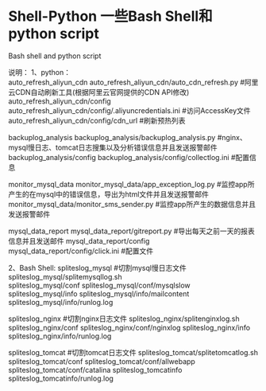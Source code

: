 # Shell-Python  一些Bash Shell和python script
Bash shell and python script

说明：
1、python：         
auto_refresh_aliyun_cdn
auto_refresh_aliyun_cdn/auto_cdn_refresh.py             #阿里云CDN自动刷新工具(根据阿里云官网提供的CDN API修改)
auto_refresh_aliyun_cdn/config
auto_refresh_aliyun_cdn/config/.aliyuncredentials.ini   #访问AccessKey文件
auto_refresh_aliyun_cdn/config/cdn_url                  #刷新预热列表

backuplog_analysis
backuplog_analysis/backuplog_analysis.py                #nginx、mysql慢日志、tomcat日志搜集以及分析错误信息并且发送报警邮件       
backuplog_analysis/config
backuplog_analysis/config/collectlog.ini                #配置信息

monitor_mysql_data
monitor_mysql_data/app_exception_log.py                 #监控app所产生的在mysql中的错误信息，导出为html文件并且发送报警邮件 
monitor_mysql_data/monitor_sms_sender.py                #监控app所产生的数据信息并且发送报警邮件 
 
mysql_data_report
mysql_data_report/gitreport.py                          #导出每天之前一天的报表信息并且发送邮件 
mysql_data_report/config
mysql_data_report/config/click.ini                      #配置文件
            
2、Bash Shell:
spliteslog_mysql                                        #切割mysql慢日志文件
spliteslog_mysql/splitemysqllog.sh             
spliteslog_mysql/conf
spliteslog_mysql/conf/mysqlslow
spliteslog_mysql/info
spliteslog_mysql/info/mailcontent
spliteslog_mysql/info/runlog.log

spliteslog_nginx                                        #切割nginx日志文件
spliteslog_nginx/splitenginxlog.sh
spliteslog_nginx/conf
spliteslog_nginx/conf/nginxlog
spliteslog_nginx/info
spliteslog_nginx/info/runlog.log

spliteslog_tomcat                                       #切割tomcat日志文件
spliteslog_tomcat/splitetomcatlog.sh
spliteslog_tomcat/conf
spliteslog_tomcat/conf/allwebapp
spliteslog_tomcat/conf/catalina
spliteslog_tomcatinfo
spliteslog_tomcatinfo/runlog.log           
